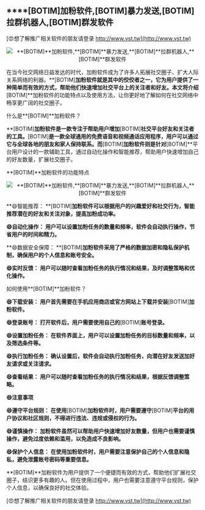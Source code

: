 ## ****[BOTIM]**加粉软件,**[BOTIM]**暴力发送,**[BOTIM]**拉群机器人,**[BOTIM]**群发软件**

[😍想了解推广相关软件的朋友请登录 http://www.vst.tw](http://www.vst.tw)

 <center><img src="https://vst.tw/MP4/tuiguang/png/8.png" alt="**[BOTIM]**加粉软件,**[BOTIM]**暴力发送,**[BOTIM]**拉群机器人,**[BOTIM]**群发软件"></center>

在当今社交网络日益发达的时代，加粉软件成为了许多人拓展社交圈子、扩大人际关系网络的利器。**[BOTIM]**加粉软件就是其中的佼佼者之一，它为用户提供了一种简单而有效的方式，帮助他们快速增加社交平台上的关注者和好友。本文将介绍**[BOTIM]**加粉软件的功能特点以及使用方法，让你更好地了解如何在社交网络中畅享更广阔的社交圈子。

什么是**[BOTIM]**加粉软件？

**[BOTIM]**加粉软件是一款专注于帮助用户增加**[BOTIM]**社交平台好友和关注者的工具。**[BOTIM]**是一款全球通用的免费语音和视频通话应用程序，用户可以通过它与全球各地的朋友和家人保持联系。而**[BOTIM]**加粉软件则是针对**[BOTIM]**平台用户设计的一款辅助工具，通过自动化操作和智能推荐，帮助用户快速增加自己的好友数量，扩展社交圈子。

**[BOTIM]**加粉软件的功能特点

 <center><img src="https://vst.tw/MP4/tuiguang/png/0.png" alt="**[BOTIM]**加粉软件,**[BOTIM]**暴力发送,**[BOTIM]**拉群机器人,**[BOTIM]**群发软件"></center>

**😄智能推荐： **[BOTIM]**加粉软件可以根据用户的兴趣爱好和社交行为，智能推荐潜在的好友和关注对象，提高加粉成功率。**

**😄自动化操作： 用户可以设置加粉任务的数量和频率，软件会自动执行操作，节省用户的时间和精力。**

**😄数据安全保障： **[BOTIM]**加粉软件采用了严格的数据加密和隐私保护机制，确保用户的个人信息和账号安全。**

**😄实时反馈： 用户可以随时查看加粉任务的执行情况和结果，及时调整策略和优化操作。**

如何使用**[BOTIM]**加粉软件？

**😄下载安装： 用户首先需要在手机应用商店或官方网站上下载并安装**[BOTIM]**加粉软件。**

**😄登录账号： 打开软件后，用户需要使用自己的**[BOTIM]**账号登录。**

**😄设置加粉任务： 在软件界面上，用户可以设置加粉任务的目标数量和频率，以及筛选条件等。**

**😄执行加粉任务： 确认设置后，软件会自动执行加粉任务，向潜在好友发送加好友请求或关注请求。**

**😄查看结果： 用户可以随时查看加粉任务的执行情况和结果，根据反馈调整策略。**

**😄注意事项**

**😄遵守平台规则： 在使用**[BOTIM]**加粉软件时，用户需要遵守**[BOTIM]**平台的用户协议和社区规则，不得进行违法、违规或侵权的行为。**

**😄谨慎操作： 加粉软件虽然可以帮助用户快速增加好友数量，但用户也需要谨慎操作，避免过度依赖和滥用，以免造成不良影响。**

**😄保护个人信息： 在使用加粉软件时，用户需要注意保护自己的个人信息和隐私，避免泄露账号密码等重要信息。**

**[BOTIM]**加粉软件为用户提供了一个便捷而有效的方式，帮助他们扩展社交圈子，结识更多有趣的人。但在使用过程中，用户也需要注意遵守平台规则，保护个人信息，以确保良好的社交体验。

[😍想了解推广相关软件的朋友请登录 http://www.vst.tw](http://www.vst.tw)



